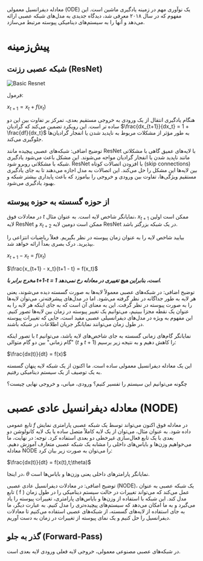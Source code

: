 معادله دیفرانسیل معمولی (ODE) یک نوآوری مهم در زمینه یادگیری ماشین است. این مفهوم که در سال ۲۰۱۸ معرفی شد، دیدگاه جدیدی به مدل‌های شبکه عصبی ارائه می‌دهد و آنها را به سیستم‌های دینامیکی پیوسته مرتبط می‌سازد.

# پیش‌زمینه
## شبکه عصبی رزنت (ResNet)
![Basic Resnet](imgs/basicresnet.JPG)

فرمول: 

$x_{t+1} = x_t + f(x_t)$

هنگام یادگیری انتقال از یک ورودی به خروجی مستقیم بعدی، تمرکز بر تفاوت بین این دو ساده تر است. این رویکرد تضمین می‌کند که گرادیان $\frac{dx_{t+1}}{dx_t} = 1 + \frac{df}{dx_t}$  به طور مؤثر از مشکلات مربوط به ناپدید شدن یا انفجار گرادیان‌ها جلوگیری می‌کند.

توضیح اضافی:
شبکه‌های عصبی پیچیده مانند ResNet با لایه‌های عمیق گاهی با مشکلاتی مانند ناپدید شدن یا انفجار گرادیان مواجه می‌شوند. این مشکل باعث می‌شود یادگیری شبکه با مشکلاتی روبرو شود. ResNet با افزودن اتصالات کوتاه (skip connections) بین لایه‌ها این مشکل را حل می‌کند. این اتصالات به مدل اجازه می‌دهند تا به جای یادگیری مستقیم ویژگی‌ها، تفاوت بین ورودی و خروجی را بیاموزد که باعث پایداری بیشتر شبکه و بهبود یادگیری می‌شود.

## از حوزه گسسته به حوزه پیوسته

 در معادلات فوق $t$ نمایانگر شاخص لایه است. به عنوان مثال، $x_{t+1}$ ممکن است اولین لایه ResNet و  $x_{t+2}$ ممکن است دومین لایه ResNet در یک شبکه بزرگتر باشد.

بیایید شاخص لایه را به عنوان زمان پیوسته در نظر بگیریم. فعلاً ریاضیات انتزاعی را بپذیرید. درک بصری بعداً ارائه خواهد شد.

$x_{t+1} - x_t = f(x_t)$

$\frac{x_{t+1} - x_t}{t+1 - t} = f(x_t)$ 

***مخرج برابر با t+1-t = 1 است، بنابراین هیچ تغییری در معادله رخ نمی‌دهد.***

توضیح اضافی:
در شبکه‌های عصبی معمولاً لایه‌ها به صورت گسسته دیده می‌شوند، یعنی هر لایه به طور جداگانه در نظر گرفته می‌شود. اما در مدل‌های پیشرفته‌تر، می‌توان لایه‌ها را به صورت پیوسته در نظر گرفت. این به معنای آن است که به جای اینکه هر لایه را به عنوان یک نقطه مجزا ببینیم، می‌توانیم یک تغییر پیوسته در زمان بین لایه‌ها تصور کنیم. این مفهوم به ویژه در مدل‌های دیفرانسیلی عصبی مفید است، جایی که تغییرات پیوسته در طول زمان می‌توانند نمایانگر جریان اطلاعات در شبکه باشند.

با تصور اینکه $t$ نمایانگر گام‌های زمانی گسسته به جای شاخص‌های لایه باشد، می‌توانیم "گام زمانی" بین دو گام متوالی ($t$ و $t+1$) را کاهش دهیم و به نتیجه زیر برسیم:

$\frac{dx(t)}{dt} = f(x)$

این یک معادله دیفرانسیل معمولی ساده است. ما اکنون از یک شبکه لایه پنهان گسسته به یک توصیف از یک سیستم دینامیکی رفتیم.

چگونه می‌توانیم این سیستم را تفسیر کنیم؟ ورودی، میانی، و خروجی نهایی چیست؟


# معادله دیفرانسیل عادی عصبی (NODE)

تابع عمومی  $f$ در معادله فوق اکنون می‌تواند توسط یک شبکه عصبی پارامتری نمایش داده شود. به عنوان مثال، می‌توان از یک لایه کاملاً متصل ساده یا یک لایه کانولوشن دو بعدی با یک تابع فعال‌سازی غیرخطی دو بعدی استفاده کرد.
توجه: در نهایت، ما می‌خواهیم وزن‌ها و بایاس‌های داخلی را مشابه یک شبکه عصبی متعارف آموزش دهیم.
معادله NODE را می‌توان به صورت زیر بیان کرد:

$\frac{dx(t)}{dt} = f(x(t),t;\theta)$

در اینجا،  $\theta$ نمایانگر پارامترهای داخلی یعنی وزن‌ها و بایاس‌ها است.

توضیح اضافی:
در معادلات دیفرانسیل عادی عصبی (NODE)، یک شبکه عصبی به عنوان تابع \( f \) عمل می‌کند که می‌تواند تغییرات در حالت سیستم دینامیکی را در طول زمان مدل کند. این شبکه با استفاده از وزن‌ها و بایاس‌های پارامتری، تغییرات پیوسته را یاد می‌گیرد و به ما امکان می‌دهد که سیستم‌های پیچیده‌تری را مدل کنیم. به عبارت دیگر، ما به جای استفاده از لایه‌های گسسته، از شبکه‌های عصبی استفاده می‌کنیم تا معادلات دیفرانسیل را حل کنیم و یک نمای پیوسته از تغییرات در زمان به دست آوریم.

## گذر به جلو (Forward-Pass)
در شبکه‌های عصبی مصنوعی معمولی، خروجی لایه فعلی ورودی لایه بعدی است. 
